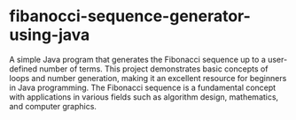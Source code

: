 # fibanocci-sequence-generator-using-java
A simple Java program that generates the Fibonacci sequence up to a user-defined number of terms. This project demonstrates basic concepts of loops and number generation, making it an excellent resource for beginners in Java programming. The Fibonacci sequence is a fundamental concept with applications in various fields such as algorithm design, mathematics, and computer graphics.
